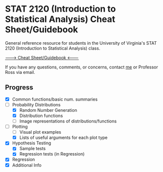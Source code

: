 # STAT 2120 (Introduction to Statistical Analysis) Cheat Sheet/Guidebook

General reference resource for students in the University of Virginia's STAT 2120 (Introduction to Statistical Analysis) class.

[---> Cheat Sheet/Guidebook <---](https://github.com/selmain/stat2120-cheat-sheet/blob/master/2120pythoncs.md)

If you have any questions, comments, or concerns, contact [me](sl7tcu@virginia.edu) or Professor Ross via email.

## Progress
- [x] Common functions/basic num. summaries
- [ ] Probability Distributions
  - [x] Random Number Generation
  - [x] Distribution functions
  - [ ] Image representations of distributions/functions
- [ ] Plotting
  - [ ] Visual plot examples
  - [x] Lists of useful arguments for each plot type
- [x] Hypothesis Testing
  - [x] Sample tests
  - [x] Regression tests (in Regression)
- [x] Regression
- [x] Additional Info